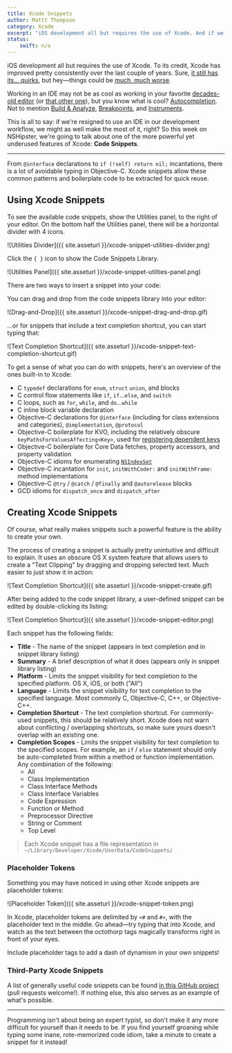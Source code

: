 ```yaml
---
title: Xcode Snippets
author: Mattt Thompson
category: Xcode
excerpt: "iOS development all but requires the use of Xcode. And if we're resigned to use an IDE in our development workflow, we might as well make the most of it, right? So this week on NSHipster, we're going to talk about one of the more powerful yet underused features of Xcode: Code Snippets"
status:
    swift: n/a
---
```


iOS development all but requires the use of Xcode. To its credit, Xcode has improved pretty consistently over the last couple of years. Sure, [it still has its... quirks](http://www.textfromxcode.com), but hey—things could be [much, much worse](http://www.eclipse.org).

Working in an IDE may not be as cool as working in your favorite [decades-old editor](http://en.wikipedia.org/wiki/Vim_(text_editor)) (or [that other one](http://en.wikipedia.org/wiki/Emacs)), but you know what is cool? [Autocompletion](http://www.textfromxcode.com/post/24542673087). Not to mention [Build & Analyze](http://clang-analyzer.llvm.org/xcode.html), [Breakpoints](https://developer.apple.com/library/ios/recipes/xcode_help-source_editor/Creating,Disabling,andDeletingBreakpoints/Creating,Disabling,andDeletingBreakpoints.html), and [Instruments](https://developer.apple.com/library/ios/DOCUMENTATION/DeveloperTools/Conceptual/InstrumentsUserGuide/InstrumentsQuickStart/InstrumentsQuickStart.html).

This is all to say: if we're resigned to use an IDE in our development workflow, we might as well make the most of it, right? So this week on NSHipster, we're going to talk about one of the more powerful yet underused features of Xcode: **Code Snippets**.

---

From `@interface` declarations to `if (!self) return nil;` incantations, there is a lot of avoidable typing in Objective-C. Xcode snippets allow these common patterns and boilerplate code to be extracted for quick reuse.

## Using Xcode Snippets

To see the available code snippets, show the Utilities panel, to the right of your editor. On the bottom half the Utilities panel, there will be a horizontal divider with 4 icons.

![Utilities Divider]({{ site.asseturl }}/xcode-snippet-utilities-divider.png)

Click the `{ }` icon to show the Code Snippets Library.

![Utilities Panel]({{ site.asseturl }}/xcode-snippet-utilties-panel.png)

There are two ways to insert a snippet into your code:

You can drag and drop from the code snippets library into your editor:

![Drag-and-Drop]({{ site.asseturl }}/xcode-snippet-drag-and-drop.gif)

...or for snippets that include a text completion shortcut, you can start typing that:

![Text Completion Shortcut]({{ site.asseturl }}/xcode-snippet-text-completion-shortcut.gif)

To get a sense of what you can do with snippets, here's an overview of the ones built-in to Xcode:

- C `typedef` declarations for `enum`, `struct` `union`, and blocks
- C control flow statements like `if`, `if`...`else`, and `switch`
- C loops, such as `for`, `while`, and `do`...`while`
- C inline block variable declaration
- Objective-C declarations for `@interface` (including for class extensions and categories), `@implementation`, `@protocol`
- Objective-C boilerplate for KVO, including the relatively obscure `keyPathsForValuesAffecting<Key>`, used for [registering dependent keys](https://developer.apple.com/library/ios/DOCUMENTATION/Cocoa/Conceptual/KeyValueObserving/Articles/KVODependentKeys.html)
- Objective-C boilerplate for Core Data fetches, property accessors, and property validation
- Objective-C idioms for enumerating [`NSIndexSet`](http://nshipster.com/nsindexset/)
- Objective-C incantation for `init`, `initWithCoder:` and `initWithFrame:` method implementations
- Objective-C `@try` / `@catch` / `@finally` and `@autorelease` blocks
- GCD idioms for `dispatch_once` and `dispatch_after`

## Creating Xcode Snippets

Of course, what really makes snippets such a powerful feature is the ability to create your own.

The process of creating a snippet is actually pretty unintuitive and difficult to explain. It uses an obscure OS X system feature that allows users to create a "Text Clipping" by dragging and dropping selected text. Much easier to just show it in action:

![Text Completion Shortcut]({{ site.asseturl }}/xcode-snippet-create.gif)

After being added to the code snippet library, a user-defined snippet can be edited by double-clicking its listing:

![Text Completion Shortcut]({{ site.asseturl }}/xcode-snippet-editor.png)

Each snippet has the following fields:

- **Title** - The name of the snippet (appears in text completion and in snippet library listing)
- **Summary** - A brief description of what it does (appears only in snippet library listing)
- **Platform** - Limits the snippet visibility for text completion to the specified platform. OS X, iOS, or both ("All")
- **Language** - Limits the snippet visibility for text completion to the specified language. Most commonly C, Objective-C, C++, or Objective-C++.
- **Completion Shortcut** - The text completion shortcut. For commonly-used snippets, this should be relatively short. Xcode does not warn about conflicting / overlapping shortcuts, so make sure yours doesn't overlap with an existing one.
- **Completion Scopes** - Limits the snippet visibility for text completion to the specified scopes. For example, an `if` / `else` statement should only be auto-completed from within a method or function implementation. Any combination of the following:
    - All
    - Class Implementation
    - Class Interface Methods
    - Class Interface Variables
    - Code Expression
    - Function or Method
    - Preprocessor Directive
    - String or Comment
    - Top Level

> Each Xcode snippet has a file representation in `~/Library/Developer/Xcode/UserData/CodeSnippets/`

### Placeholder Tokens

Something you may have noticed in using other Xcode snippets are placeholder tokens:

![Placeholder Token]({{ site.asseturl }}/xcode-snippet-token.png)

In Xcode, placeholder tokens are delimited by `<#` and `#>`, with the placeholder text in the middle. Go ahead—try typing that into Xcode, and watch as the text between the octothorp tags magically transforms right in front of your eyes.

Include placeholder tags to add a dash of dynamism in your own snippets!

### Third-Party Xcode Snippets

A list of generally useful code snippets can be found [in this GitHub project](https://github.com/mattt/Xcode-Snippets) (pull requests welcome!). If nothing else, this also serves as an example of what's possible.

---

Programming isn't about being an expert typist, so don't make it any more difficult for yourself than it needs to be. If you find yourself groaning while typing some inane, rote-memorized code idiom, take a minute to create a snippet for it instead!
